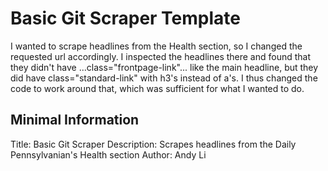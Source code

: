 # Basic Git Scraper Template

I wanted to scrape headlines from the Health section, so I changed the requested url accordingly. I inspected the headlines there and found that they didn't have <a>...class="frontpage-link"...</a> like the main headline, but they did have class="standard-link" with h3's instead of a's. I thus changed the code to work around that, which was sufficient for what I wanted to do.

## Minimal Information

Title: Basic Git Scraper
Description: Scrapes headlines from the Daily Pennsylvanian's Health section
Author: Andy Li

